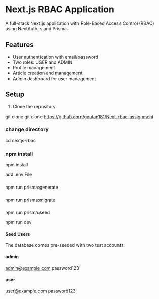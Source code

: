 # Next.js RBAC Application

A full-stack Next.js application with Role-Based Access Control (RBAC) using NextAuth.js and Prisma.

## Features

- User authentication with email/password
- Two roles: USER and ADMIN
- Profile management
- Article creation and management
- Admin dashboard for user management


## Setup

1. Clone the repository:

git clone git clone https://github.com/gnutan181/Next-rbac-assignment
### change directory

cd nextjs-rbac
### npm install

npm install

add .env File
###
npm run prisma:generate
###

npm run prisma:migrate
###

npm run prisma:seed

npm run dev

#### Seed Users
The database comes pre-seeded with two test accounts:

#### admin
admin@example.com	password123	

#### user
user@example.com	password123	
